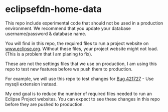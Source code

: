 # eclipsefdn-home-data

This repo include experimental code that should not be used in a production environment.
We recommend that you update your database username/password & database name.

You will find in this repo, the required files to run a project website 
on www.eclipse.org. Without these files, your project website might not load. (This
is a problem that I am planing to fix).

These are not the settings files that we use on production, I am using this repo 
to test new features before we push them to production. 

For example, we will use this repo to test changes
for [Bug 421727](https://bugs.eclipse.org/bugs/show_bug.cgi?id=421727) - Use mysqli extension instead.

My end goal is to reduce the number of required files needed to run an Eclipse Project websites. 
You can expect to see these changes in this repo before they are pushed to production.